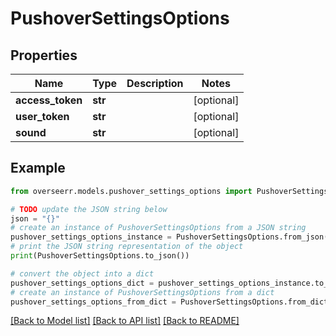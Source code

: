 # PushoverSettingsOptions


## Properties

Name | Type | Description | Notes
------------ | ------------- | ------------- | -------------
**access_token** | **str** |  | [optional] 
**user_token** | **str** |  | [optional] 
**sound** | **str** |  | [optional] 

## Example

```python
from overseerr.models.pushover_settings_options import PushoverSettingsOptions

# TODO update the JSON string below
json = "{}"
# create an instance of PushoverSettingsOptions from a JSON string
pushover_settings_options_instance = PushoverSettingsOptions.from_json(json)
# print the JSON string representation of the object
print(PushoverSettingsOptions.to_json())

# convert the object into a dict
pushover_settings_options_dict = pushover_settings_options_instance.to_dict()
# create an instance of PushoverSettingsOptions from a dict
pushover_settings_options_from_dict = PushoverSettingsOptions.from_dict(pushover_settings_options_dict)
```
[[Back to Model list]](../README.md#documentation-for-models) [[Back to API list]](../README.md#documentation-for-api-endpoints) [[Back to README]](../README.md)


